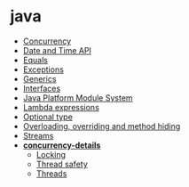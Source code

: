 <!-- this entire file is auto-generated -->

# java

<!-- optional markdown-notes-tree directory description starts here -->

<!-- optional markdown-notes-tree directory description ends here -->

- [Concurrency](Concurrency.md)
- [Date and Time API](Date-Time-API.md)
- [Equals](Equals.md)
- [Exceptions](Exceptions.md)
- [Generics](Generics.md)
- [Interfaces](Interfaces.md)
- [Java Platform Module System](Java-Platform-Module-System.md)
- [Lambda expressions](Lambda-expressions.md)
- [Optional type](Optional.md)
- [Overloading, overriding and method hiding](Overloading-overriding-method-hiding.md)
- [Streams](Streams.md)
- [**concurrency-details**](concurrency-details/README.md)
    - [Locking](concurrency-details/Locking.md)
    - [Thread safety](concurrency-details/Thread-safety.md)
    - [Threads](concurrency-details/Threads.md)
